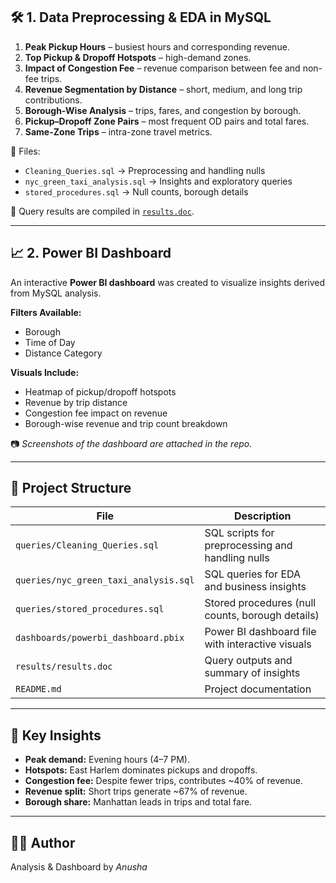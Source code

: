 ## 🛠️ 1. Data Preprocessing & EDA in MySQL

1. **Peak Pickup Hours** – busiest hours and corresponding revenue.  
2. **Top Pickup & Dropoff Hotspots** – high-demand zones.  
3. **Impact of Congestion Fee** – revenue comparison between fee and non-fee trips.  
4. **Revenue Segmentation by Distance** – short, medium, and long trip contributions.  
5. **Borough-Wise Analysis** – trips, fares, and congestion by borough.  
6. **Pickup–Dropoff Zone Pairs** – most frequent OD pairs and total fares.  
7. **Same-Zone Trips** – intra-zone travel metrics.  

📂 Files:  
- `Cleaning_Queries.sql` → Preprocessing and handling nulls  
- `nyc_green_taxi_analysis.sql` → Insights and exploratory queries  
- `stored_procedures.sql` → Null counts, borough details  

📝 Query results are compiled in [`results.doc`](results.doc).  

---

## 📈 2. Power BI Dashboard

An interactive **Power BI dashboard** was created to visualize insights derived from MySQL analysis.  

**Filters Available:**  
- Borough  
- Time of Day  
- Distance Category  

**Visuals Include:**  
- Heatmap of pickup/dropoff hotspots  
- Revenue by trip distance  
- Congestion fee impact on revenue  
- Borough-wise revenue and trip count breakdown  

📷 *Screenshots of the dashboard are attached in the repo.*  

---

## 📂 Project Structure

|         File                | Description |
|-----------------------------|-------------|
| `queries/Cleaning_Queries.sql`       | SQL scripts for preprocessing and handling nulls |
| `queries/nyc_green_taxi_analysis.sql` | SQL queries for EDA and business insights |
| `queries/stored_procedures.sql`      | Stored procedures (null counts, borough details) |
| `dashboards/powerbi_dashboard.pbix`  | Power BI dashboard file with interactive visuals |
| `results/results.doc`                 | Query outputs and summary of insights |
| `README.md`                           | Project documentation |

---



## 🚀 Key Insights
- **Peak demand:** Evening hours (4–7 PM).  
- **Hotspots:** East Harlem dominates pickups and dropoffs.  
- **Congestion fee:** Despite fewer trips, contributes ~40% of revenue.  
- **Revenue split:** Short trips generate ~67% of revenue.  
- **Borough share:** Manhattan leads in trips and total fare.  

---

## 👩‍💻 Author
Analysis & Dashboard by *Anusha*  



